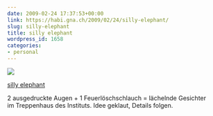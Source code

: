 ```yaml
---
date: 2009-02-24 17:37:53+00:00
link: https://habi.gna.ch/2009/02/24/silly-elephant/
slug: silly-elephant
title: silly elephant
wordpress_id: 1658
categories:
- personal
---
```


[![](https://static.flickr.com/3539/3306291219_dc1c7eeea3_m.jpg)](https://www.flickr.com/photos/habi/3306291219/)



[silly elephant](https://www.flickr.com/photos/habi/3306291219/)






2 ausgedruckte Augen + 1 Feuerlöschschlauch = lächelnde Gesichter im Treppenhaus des Instituts. Idee geklaut, Details folgen.
